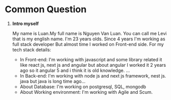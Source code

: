 # Common Question

1. **Intro myself**

    My name is Luan.My full name is Nguyen Van Luan. You can call me Levi that is my english name. I'm 23 years olds.
    Since 4 years I'm working as full stack developer But almost time I worked on Front-end side. For my tech stack details:
    - In Front-end: I'm working with javascript and some library related it like react js, next js and angular but about angular I worked it 2 years ago so it angular 5 and i think it is old knowledge. ...
    - In Back-end: I'm working with node js and next js framework, nest js. java but java is long time ago...
    - About Database: I'm working on postgresql, SQL, mongodb
    - About Working environment: I'm working with Agile and Scum.
